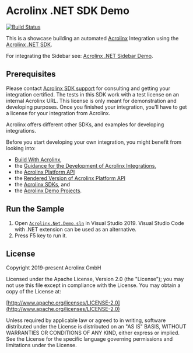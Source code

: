 # Acrolinx .NET SDK Demo

[![Build Status](https://travis-ci.org/acrolinx/sdk-demo-dotnet.svg?branch=master)](https://travis-ci.org/acrolinx/sdk-demo-dotnet)

This is a showcase building an automated [Acrolinx](https://www.acrolinx.com/) Integration using the [Acrolinx .NET SDK](https://github.com/acrolinx/sdk-dotnet).

For integrating the Sidebar see: [Acrolinx .NET Sidebar Demo](https://github.com/acrolinx/acrolinx-sidebar-demo-dotnet).

## Prerequisites

Please contact [Acrolinx SDK support](https://github.com/acrolinx/acrolinx-coding-guidance/blob/master/topics/sdk-support.md)
for consulting and getting your integration certified.
The tests in this SDK work with a test license on an internal Acrolinx URL.
This license is only meant for demonstration and developing purposes.
Once you finished your integration, you'll have to get a license for your integration from Acrolinx.
  
Acrolinx offers different other SDKs, and examples for developing integrations.

Before you start developing your own integration, you might benefit from looking into:

* [Build With Acrolinx](https://support.acrolinx.com/hc/en-us/categories/10209837818770-Build-With-Acrolinx),
* the [Guidance for the Development of Acrolinx Integrations](https://github.com/acrolinx/acrolinx-coding-guidance),
* the [Acrolinx Platform API](https://github.com/acrolinx/platform-api)
* the [Rendered Version of Acrolinx Platform API](https://acrolinxapi.docs.apiary.io/#)
* the [Acrolinx SDKs](https://github.com/acrolinx?q=sdk), and
* the [Acrolinx Demo Projects](https://github.com/acrolinx?q=demo).

## Run the Sample

1. Open [`Acrolinx.Net.Demo.sln`](Acrolinx.Net.Demo.sln) in Visual Studio 2019.
   Visual Studio Code with .NET extension can be used as an alternative.
2. Press F5 key to run it.

## License

Copyright 2019-present Acrolinx GmbH

Licensed under the Apache License, Version 2.0 (the "License");
you may not use this file except in compliance with the License.
You may obtain a copy of the License at:

[http://www.apache.org/licenses/LICENSE-2.0](http://www.apache.org/licenses/LICENSE-2.0)

Unless required by applicable law or agreed to in writing, software
distributed under the License is distributed on an "AS IS" BASIS,
WITHOUT WARRANTIES OR CONDITIONS OF ANY KIND, either express or implied.
See the License for the specific language governing permissions and
limitations under the License.
